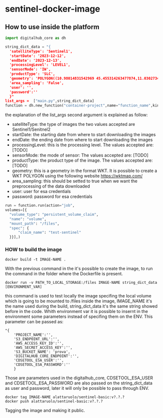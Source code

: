 # sentinel-docker-image

## How to use inside the platform

 ```Python
import digitalhub_core as dh
 ```

  ```Python
  string_dict_data = "{
    'satelliteType': 'Sentinel1',
    'startDate': '2023-12-12',
    'endDate': '2023-12-13',
    'processingLevel': 'LEVEL1',
    'sensorMode': 'IW',
    'productType': 'SLC',
    'geometry': 'POLYGON((10.98014831542969 45.455314263477874,11.030273437500002 45.44808893044964,10.99937438964844 45.42014226680115,10.953025817871096 45.435803739956725,10.98014831542969 45.455314263477874))',
    'area_sampling': 'False',
    'user': '',
    'password':''
    }"
  list_args =  ["main.py",string_dict_data]
 function = dh.new_function("container-project",name="function_name",kind="container",image="alattaruolo/sentinel-basic:v0.0.8",command="python",args=list_args)
 ```
 the explanation of the list_args second argument  is explained as follow:
 - satelliteType: the type of images the two values accepted are Sentinel1/Senitnel2 
 - startDate: the starting date from where to start downloading the images
 - endDate: the ending date from where to start downloading the images
 - processingLevel: this is the processing level. The values accepted are: [TODO]
 - sensorMode: the mode of sensor: The values accepted are: [TODO]
 - productType: the product type of the image. The values accepted are: [TODO]
 - geometry: this is a geometry in the format WKT. It is possible to create a WKT POLYGON using the following website https://wktmap.com/
 - area_sampling: this should be setted to true when we want the preprocessing of the data downloaded
 - user: user for esa credentials
 - password: password for esa credentials

  ```Python
 run = function.run(action="job",
volumes=[{
    "volume_type": "persistent_volume_claim",
    "name": "volume",
    "mount_path": "/files",
    "spec": {
        "claim_name": "test-sentinel"
    }}],)
 ```

 ### HOW to build the image
 ```
 docker build -t IMAGE-NAME .
 ```

With the previous command in the it's possible to create the image, to run the command in the folder where the Dockerfile is present.

```
docker run -v PATH_TO_LOCAL_STORAGE:/files IMAGE-NAME string_dict_data [ENVIRONMENT_VAR]
```
this command is used to test locally the image specifing the local volume which is going to be mounted to /files inside the image, IMAGE_NAME it's the name used during the build, string_dict_data it's the same string showed before in the code. Whith environment var it is possible to insernt in the environment some parameters instead of specifing them on the ENV. This parameter can be passed as:
```
"{
    'PROJECT_NAME':'',
    'S3_ENDPOINT_URL':'',
    'AWS_ACCESS_KEY_ID':'',
    'AWS_SECRET_ACCESS_KEY':'',
    'S3_BUCKET_NAME': 'prova',
    'DIGITALHUB_CORE_ENDPOINT':'', 
    'CDSETOOL_ESA_USER':'',
    'CDSETOOL_ESA_PASSWORD':''
    }
```
Those are parameters used in the digitalhub_core, CDSETOOL_ESA_USER and CDSETOOL_ESA_PASSWORD are also passed on the string_dict_data as user and password, later it will only be possible to pass through ENV.

```
docker tag IMAGE-NAME alattaruolo/sentinel-basic:v?.?.?
docker push alattaruolo/sentinel-basic:v?.?.?
```

Tagging the image and making it public.